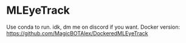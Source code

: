 # MLEyeTrack
Use conda to run. idk, dm me on discord if you want.
Docker version: https://github.com/MagicBOTAlex/DockeredMLEyeTrack
